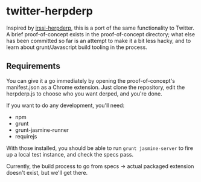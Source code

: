 # twitter-herpderp

Inspired by [irssi-herpderp][1], this is a port of the same
functionality to Twitter.  A brief proof-of-concept exists in the
proof-of-concept directory; what else has been committed so far is an
attempt to make it a bit less hacky, and to learn about
grunt/Javascript build tooling in the process.

[1]: https://github.com/ticklemynausea/irssi-herpderp

## Requirements

You can give it a go immediately by opening the proof-of-concept's
manifest.json as a Chrome extension.  Just clone the repository, edit
the herpderp.js to choose who you want derped, and you're done.

If you want to do any development, you'll need:

 * npm
 * grunt
 * grunt-jasmine-runner
 * requirejs

With those installed, you should be able to run `grunt jasmine-server`
to fire up a local test instance, and check the specs pass.

Currently, the build process to go from specs -> actual packaged
extension doesn't exist, but we'll get there.
